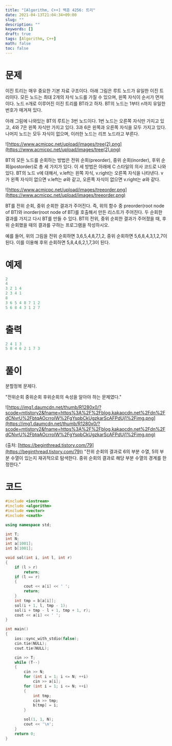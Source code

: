 ```yaml
---
title: "[Algorithm, C++] 백준 4256: 트리"
date: 2021-04-13T21:04:34+09:00
slug: ""
description: ""
keywords: []
draft: true
tags: [Algorithm, C++]
math: false
toc: false
---
```

# 문제

이진 트리는 매우 중요한 기본 자료 구조이다. 아래 그림은 루트 노드가 유일한 이진 트리이다. 모든 노드는 최대 2개의 자식 노드를 가질 수 있으며, 왼쪽 자식이 순서가 먼저이다. 노드 n개로 이루어진 이진 트리를 BT라고 하자. BT의 노드는 1부터 n까지 유일한 번호가 매겨져 있다.

아래 그림에 나와있는 BT의 루트는 3번 노드이다. 1번 노드는 오른쪽 자식만 가지고 있고, 4와 7은 왼쪽 자식만 가지고 있다. 3과 6은 왼쪽과 오른쪽 자식을 모두 가지고 있다. 나머지 노드는 모두 자식이 없으며, 이러한 노드는 리프 노드라고 부른다.

![https://www.acmicpc.net/upload/images/tree(2).png](https://www.acmicpc.net/upload/images/tree(2).png)

BT의 모든 노드를 순회하는 방법은 전위 순회(preorder), 중위 순회(inorder), 후위 순회(postorder)로 총 세 가지가 있다. 이 세 방법은 아래에 C 스타일의 의사 코드로 나와 있다. BT의 노드 v에 대해서, v.left는 왼쪽 자식, v.right는 오른쪽 자식을 나타낸다. v가 왼쪽 자식이 없으면 v.left는 ∅와 같고, 오른쪽 자식이 없으면 v.right는 ∅와 같다.

![https://www.acmicpc.net/upload/images/treeorder.png](https://www.acmicpc.net/upload/images/treeorder.png)

BT를 전위 순회, 중위 순회한 결과가 주어진다. 즉, 위의 함수 중 preorder(root node of BT)와 inorder(root node of BT)를 호출해서 만든 리스트가 주어진다. 두 순회한 결과를 가지고 다시 BT를 만들 수 있다. BT의 전위, 중위 순회한 결과가 주어졌을 때, 후위 순회했을 때의 결과를 구하는 프로그램을 작성하시오.

예를 들어, 위의 그림을 전위 순회하면 3,6,5,4,8,7,1,2, 중위 순회하면 5,6,8,4,3,1,2,7이 된다. 이를 이용해 후위 순회하면 5,8,4,6,2,1,7,3이 된다.

# 예제

```cpp
2
4
3 2 1 4
2 3 4 1
8
3 6 5 4 8 7 1 2
5 6 8 4 3 1 2 7
```

# 출력

```cpp
2 4 1 3
5 8 4 6 2 1 7 3
```

# 풀이

분할정복 문제다.

"전위순회 중위순회 후위순회의 속성을 알아야 하는 문제였다."

![https://img1.daumcdn.net/thumb/R1280x0/?scode=mtistory2&fname=https%3A%2F%2Fblog.kakaocdn.net%2Fdn%2FdCNvrU%2FbtqAOcrroIW%2FgYspbCkUgzkarScAFPdUj1%2Fimg.png](https://img1.daumcdn.net/thumb/R1280x0/?scode=mtistory2&fname=https%3A%2F%2Fblog.kakaocdn.net%2Fdn%2FdCNvrU%2FbtqAOcrroIW%2FgYspbCkUgzkarScAFPdUj1%2Fimg.png)

(출처: [https://beginthread.tistory.com/79](https://beginthread.tistory.com/79))
"전위 순회의 결과로 6의 부분 수열, 5의 부분 수열이 있는지 재귀적으로 탐색한다. 중위 순회의 결과로 해당 부분 수열의 경계를 한정한다."

# 코드

```cpp
#include <iostream>
#include <algorithm>
#include <vector>
#include <cmath>

using namespace std;

int T;
int N;
int a[1001];
int b[1001];

void sol(int i, int l, int r)
{
	if (l > r)
		return;
	if (l == r)
	{
		cout << a[i] << ' ';
		return;
	}
	int tmp = b[a[i]];
	sol(i + 1, l, tmp - 1);
	sol(i + tmp - l + 1, tmp + 1, r);
	cout << a[i] << ' ';
}

int main()
{
	ios::sync_with_stdio(false);
	cin.tie(NULL);
	cout.tie(NULL);

	cin >> T;
	while (T--)
	{
		cin >> N;
		for (int i = 1; i <= N; ++i)
			cin >> a[i];
		for (int i = 1; i <= N; ++i)
		{
			int tmp;
			cin >> tmp;
			b[tmp] = i;
		}

		sol(1, 1, N);
		cout << '\n';
	}
	return 0;
}
```
